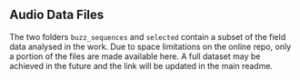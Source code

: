 ## Audio Data Files

The two folders `buzz_sequences` and `selected` contain a subset of the field data analysed in the work. Due to space limitations on the online repo, only a portion of the files are made available here. A full dataset may be achieved in the future and the link will be updated in the main readme.